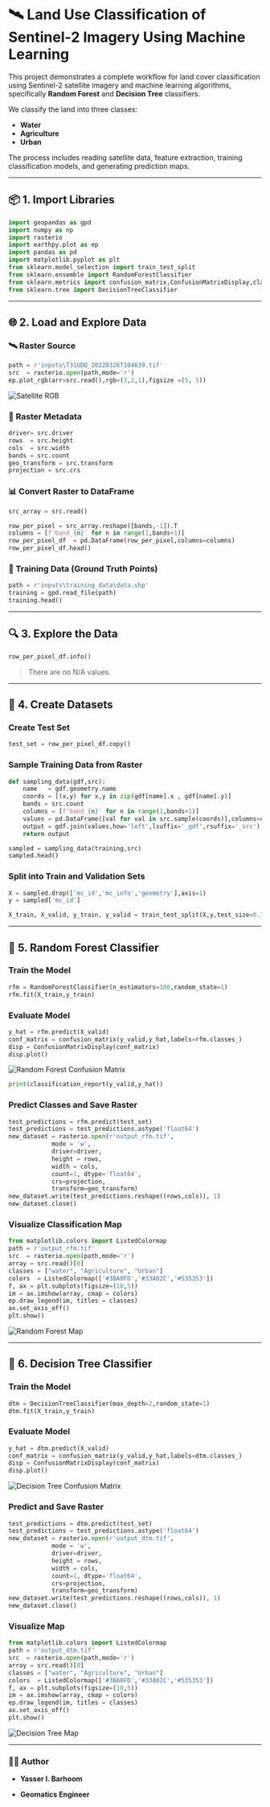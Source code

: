 # 🛰️ Land Use Classification of Sentinel-2 Imagery Using Machine Learning

This project demonstrates a complete workflow for land cover classification using Sentinel-2 satellite imagery and machine learning algorithms, specifically **Random Forest** and **Decision Tree** classifiers.

We classify the land into three classes:
- **Water**
- **Agriculture**
- **Urban**

The process includes reading satellite data, feature extraction, training classification models, and generating prediction maps.

---

## 📦 1. Import Libraries

```python
import geopandas as gpd
import numpy as np
import rasterio
import earthpy.plot as ep
import pandas as pd
import matplotlib.pyplot as plt
from sklearn.model_selection import train_test_split
from sklearn.ensemble import RandomForestClassifier
from sklearn.metrics import confusion_matrix,ConfusionMatrixDisplay,classification_report
from sklearn.tree import DecisionTreeClassifier
````

---

## 🌐 2. Load and Explore Data

### 🛰️ Raster Source

```python
path = r'inputs\T31UDQ_20220326T104639.tif'
src  = rasterio.open(path,mode='r')
ep.plot_rgb(arr=src.read(),rgb=(3,2,1),figsize =(5, 5))
```

![Satellite RGB](output_4_0.png)

### 📝 Raster Metadata

```python
driver= src.driver
rows  = src.height
cols  = src.width
bands = src.count
geo_transform = src.transform
projection = src.crs
```

### 📊 Convert Raster to DataFrame

```python
src_array = src.read()
```

```python
row_per_pixel = src_array.reshape([bands,-1]).T
columns = [f'band_{n}' for n in range(1,bands+1)]
row_per_pixel_df  = pd.DataFrame(row_per_pixel,columns=columns)
row_per_pixel_df.head()
```

### 📌 Training Data (Ground Truth Points)

```python
path = r'inputs\training_data\data.shp'
training = gpd.read_file(path)
training.head()
```

---

## 🔍 3. Explore the Data

```python
row_per_pixel_df.info()
```

> There are no N/A values.

---

## 🧪 4. Create Datasets

### Create Test Set

```python
test_set = row_per_pixel_df.copy()
```

### Sample Training Data from Raster

```python
def sampling_data(gdf,src):
    name   = gdf.geometry.name
    coords = [(x,y) for x,y in zip(gdf[name].x , gdf[name].y)]
    bands = src.count
    columns = [f'band_{n}' for n in range(1,bands+1)]
    values = pd.DataFrame([val for val in src.sample(coords)],columns=columns)
    output = gdf.join(values,how='left',lsuffix='_gdf',rsuffix='_src')
    return output
```

```python
sampled = sampling_data(training,src)
sampled.head()
```

### Split into Train and Validation Sets

```python
X = sampled.drop(['mc_id','mc_info','geometry'],axis=1)
y = sampled['mc_id']
```

```python
X_train, X_valid, y_train, y_valid = train_test_split(X,y,test_size=0.3,random_state=1)
```

---

## 🌲 5. Random Forest Classifier

### Train the Model

```python
rfm = RandomForestClassifier(n_estimators=100,random_state=1)
rfm.fit(X_train,y_train)
```

### Evaluate Model

```python
y_hat = rfm.predict(X_valid)
conf_matrix = confusion_matrix(y_valid,y_hat,labels=rfm.classes_)
disp = ConfusionMatrixDisplay(conf_matrix)
disp.plot()
```

![Random Forest Confusion Matrix](output_29_1.png)

```python
print(classification_report(y_valid,y_hat))
```

### Predict Classes and Save Raster

```python
test_predictions = rfm.predict(test_set)
test_predictions = test_predictions.astype('float64')
new_dataset = rasterio.open(r'output_rfm.tif',
            mode = 'w',
            driver=driver,
            height = rows,
            width = cols,
            count=1, dtype='float64',
            crs=projection,
            transform=geo_transform)
new_dataset.write(test_predictions.reshape((rows,cols)), 1)
new_dataset.close()
```

### Visualize Classification Map

```python
from matplotlib.colors import ListedColormap
path = r'output_rfm.tif'
src  = rasterio.open(path,mode='r')
array = src.read()[0]
classes = ["water", "Agriculture", "Urban"]
colors  = ListedColormap(['#3BA0FD','#33A02C','#535353'])
f, ax = plt.subplots(figsize=(10,5))
im = ax.imshow(array, cmap = colors)
ep.draw_legend(im, titles = classes)
ax.set_axis_off()
plt.show()
```

![Random Forest Map](output_36_0.png)

---

## 🌳 6. Decision Tree Classifier

### Train the Model

```python
dtm = DecisionTreeClassifier(max_depth=2,random_state=1)
dtm.fit(X_train,y_train)
```

### Evaluate Model

```python
y_hat = dtm.predict(X_valid)
conf_matrix = confusion_matrix(y_valid,y_hat,labels=dtm.classes_)
disp = ConfusionMatrixDisplay(conf_matrix)
disp.plot()
```

![Decision Tree Confusion Matrix](output_41_1.png)

### Predict and Save Raster

```python
test_predictions = dtm.predict(test_set)
test_predictions = test_predictions.astype('float64')
new_dataset = rasterio.open(r'output_dtm.tif',
            mode = 'w',
            driver=driver,
            height = rows,
            width = cols,
            count=1, dtype='float64',
            crs=projection,
            transform=geo_transform)
new_dataset.write(test_predictions.reshape((rows,cols)), 1)
new_dataset.close()
```

### Visualize Map

```python
from matplotlib.colors import ListedColormap
path = r'output_dtm.tif'
src  = rasterio.open(path,mode='r')
array = src.read()[0]
classes = ["water", "Agriculture", "Urban"]
colors  = ListedColormap(['#3BA0FD','#33A02C','#535353'])
f, ax = plt.subplots(figsize=(10,5))
im = ax.imshow(array, cmap = colors)
ep.draw_legend(im, titles = classes)
ax.set_axis_off()
plt.show()
```

![Decision Tree Map](output_48_0.png)

---

### 👨‍💻 **Author**
- **Yasser I. Barhoom**
* **Geomatics Engineer**
